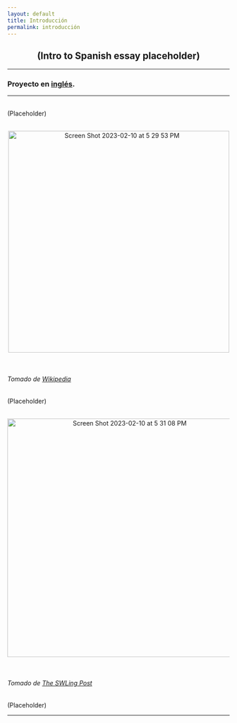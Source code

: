```yaml
---
layout: default
title: Introducción
permalink: introducción
---
```

<!-- Add an essay or interpretive material below this line,
using HTML or markdown.  Do not modify this file above this line -->
<h2><center>(Intro to Spanish essay placeholder)</center></h2>
<hr>
<h3>Proyecto en <a href="https://lgsump.github.io/the-sounds-of-war/introductory-essay">inglés</a>.</h3>
<hr>
<br>
(Placeholder)
<br>
<br>
<p style="text-align:center;"><img width="501" alt="Screen Shot 2023-02-10 at 5 29 53 PM" src="https://user-images.githubusercontent.com/122332459/218221500-c9e85ead-dfb9-42c6-a710-eb775249ab6e.png"></p>
<br>
<h6>Tomado de <a href="https://commons.wikimedia.org/wiki/File:Flag_of_FMLN.jpg">Wikipedia</a></h6>
(Placeholder)
<br>
<br>
<p style="text-align:center;"><img width="539" alt="Screen Shot 2023-02-10 at 5 31 08 PM" src="https://user-images.githubusercontent.com/122332459/218221634-2da09cae-eada-4591-a788-b44951cc871f.png"></p>
<br>
<h6>Tomado de <a href="https://swling.com/blog/2019/06/radio-venceremos-a-salvadoran-civil-war-underground-station/">The SWLing Post</a></h6>
(Placeholder)
<br>
<hr>
